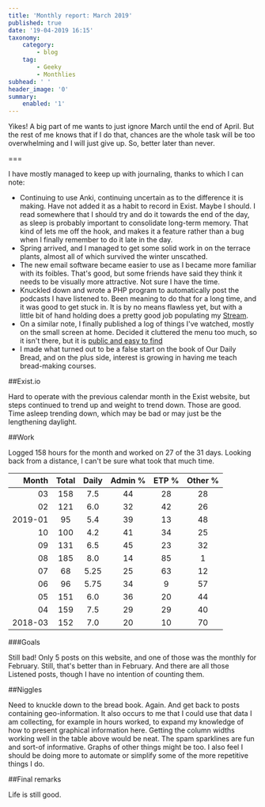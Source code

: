 ```yaml
---
title: 'Monthly report: March 2019'
published: true
date: '19-04-2019 16:15'
taxonomy:
    category:
        - blog
    tag:
        - Geeky
        - Monthlies
subhead: ' '
header_image: '0'
summary:
    enabled: '1'
---
```


Yikes! A big part of me wants to just ignore March until the end of April. But the rest of me knows that if I do that, chances are the whole task will be too overwhelming and I will just give up. So, better later than never.

===

I have mostly managed to keep up with journaling, thanks to which I can note:

- Continuing to use Anki, continuing uncertain as to the difference it is making. Have not added it as a habit to record in Exist. Maybe I should. I read somewhere that I should try and do it towards the end of the day, as sleep is probably important to consolidate long-term memory. That kind of lets me off the hook, and makes it a feature rather than a bug when I finally remember to do it late in the day.
- Spring arrived, and I managed to get some solid work in on the terrace plants, almost all of which survived the winter unscathed.
- The new email software became easier to use as I became more familiar with its foibles. That's good, but some friends have said they think it needs to be visually more attractive. Not sure I have the time.
- Knuckled down and wrote a PHP program to automatically post the podcasts I have listened to. Been meaning to do that for a long time, and it was good to get stuck in. It is by no means flawless yet, but with a little bit of hand holding does a pretty good job populating my [Stream](https://jeremycherfas.net/stream).
- On a similar note, I finally published a log of things I've watched, mostly on the small screen at home. Decided it cluttered the menu too much, so it isn't there, but it is [public and easy to find](/what-ive-watched)
- I made what turned out to be a false start on the book of Our Daily Bread, and on the plus side, interest is growing in having me teach bread-making courses.

##Exist.io

Hard to operate with the previous calendar month in the Exist website, but steps continued to trend up and weight to trend down. Those are good. Time asleep trending down, which may be bad or may just be the lengthening daylight.

##Work

Logged 158 hours for the month and worked on 27 of the 31 days. Looking back from a distance, I can't be sure what took that much time.

|Month		|	Total		|	Daily		|	Admin %		|	ETP %		|Other %		|
|-:		|:-:			|:-:			|:-:			|:-:			|:-:			|
|	03		| 158			| 7.5			|44			|28		| 28 |
|	02		| 121			| 6.0			|32			|42		| 26 |
|	2019-01		| 95			| 5.4			|39			|13		| 48 |
|	10		| 100			| 4.2			|41			|34		| 25 |
|	09		| 131			| 6.5			|45			|23		| 32 |
|	08		| 185			| 8.0			|14			|85		| 1 |
|	07		| 68			| 5.25			|25			|63		| 12 |
|	06		| 96			| 5.75			|34			|9		| 57 |
|	05		| 151			| 6.0			|36			|20		| 44 |
|	04		| 159			| 7.5			|29			|29		| 40 |
|	2018-03		|	152		|		7.0	|	20		|	10	| 70 |



###Goals

Still bad! Only 5 posts on this website, and one of those was the monthly for February. Still, that's better than in February. And there are all those Listened posts, though I have no intention of counting them.

##Niggles

Need to knuckle down to the bread book. Again. And get back to posts containing geo-information. It also occurs to me that I could use that data I am collecting, for example in hours worked, to expand my knowledge of how to present graphical information here. Getting the column widths working well in the table above would be neat. The spam sparklines are fun and sort-of informative. Graphs of other things might be too. I also feel I should be doing more to automate or simplify some of the more repetitive things I do.

##Final remarks

Life is still good.